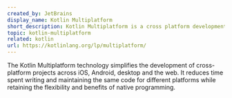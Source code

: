 ```yaml
---
created_by: JetBrains
display_name: Kotlin Multiplatform
short_description: Kotlin Multiplatform is a cross platform development framework developed by JetBrains.
topic: kotlin-multiplatform
related: kotlin
url: https://kotlinlang.org/lp/multiplatform/
---
```

The Kotlin Multiplatform technology simplifies the development of cross-platform projects across iOS, Android, desktop and the web. It reduces time spent writing and maintaining the same code for different platforms while retaining the flexibility and benefits of native programming.